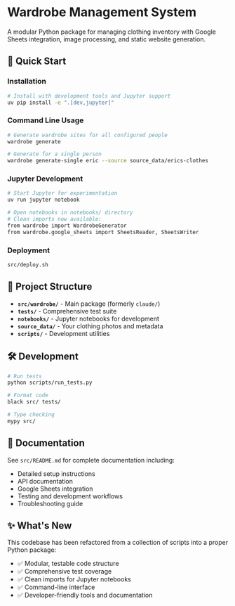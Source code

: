 # Wardrobe Management System

A modular Python package for managing clothing inventory with Google Sheets integration, image processing, and static website generation.

## 🚀 Quick Start

### Installation
```bash
# Install with development tools and Jupyter support
uv pip install -e ".[dev,jupyter]"
```

### Command Line Usage
```bash
# Generate wardrobe sites for all configured people
wardrobe generate

# Generate for a single person
wardrobe generate-single eric --source source_data/erics-clothes
```

### Jupyter Development
```bash
# Start Jupyter for experimentation
uv run jupyter notebook

# Open notebooks in notebooks/ directory
# Clean imports now available:
from wardrobe import WardrobeGenerator
from wardrobe.google_sheets import SheetsReader, SheetsWriter
```

### Deployment
```bash
src/deploy.sh
```

## 📁 Project Structure
- **`src/wardrobe/`** - Main package (formerly `claude/`)
- **`tests/`** - Comprehensive test suite  
- **`notebooks/`** - Jupyter notebooks for development
- **`source_data/`** - Your clothing photos and metadata
- **`scripts/`** - Development utilities

## 🛠️ Development
```bash
# Run tests
python scripts/run_tests.py

# Format code
black src/ tests/

# Type checking  
mypy src/
```

## 📖 Documentation
See `src/README.md` for complete documentation including:
- Detailed setup instructions
- API documentation  
- Google Sheets integration
- Testing and development workflows
- Troubleshooting guide

## ✨ What's New
This codebase has been refactored from a collection of scripts into a proper Python package:
- ✅ Modular, testable code structure
- ✅ Comprehensive test coverage
- ✅ Clean imports for Jupyter notebooks
- ✅ Command-line interface
- ✅ Developer-friendly tools and documentation
